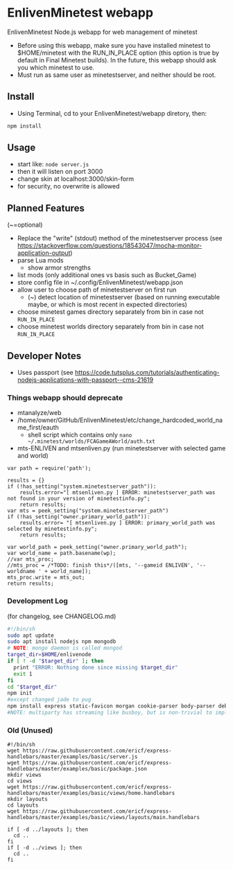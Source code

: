 # EnlivenMinetest webapp
EnlivenMinetest Node.js webapp for web management of minetest
* Before using this webapp, make sure you have installed minetest to
  $HOME/minetest with the RUN_IN_PLACE option (this option is true by
  default in Final Minetest builds). In the future, this webapp should
  ask you which minetest to use.
* Must run as same user as minetestserver, and neither should be root.

## Install
* Using Terminal, cd to your EnlivenMinetest/webapp diretory, then:
```bash
npm install
```

## Usage
* start like:
  `node server.js`
* then it will listen on port 3000
* change skin at localhost:3000/skin-form
* for security, no overwrite is allowed


## Planned Features
(~=optional)
* Replace the "write" (stdout) method of the minetestserver process (see
  <https://stackoverflow.com/questions/18543047/mocha-monitor-application-output>)
* parse Lua mods
  - show armor strengths
* list mods (only additional ones vs basis such as Bucket_Game)
* store config file in ~/.config/EnlivenMinetest/webapp.json
* allow user to choose path of minetestserver on first run
  * (~) detect location of minetestserver (based on running executable
    maybe, or which is most recent in expected directories)
* choose minetest games directory separately from bin in case
  not `RUN_IN_PLACE`
* choose minetest worlds directory separately from bin in case
  not `RUN_IN_PLACE`

## Developer Notes

* Uses passport (see <https://code.tutsplus.com/tutorials/authenticating-nodejs-applications-with-passport--cms-21619>

### Things webapp should deprecate
* mtanalyze/web
* /home/owner/GitHub/EnlivenMinetest/etc/change_hardcoded_world_name_first/eauth
  * shell script which contains only `nano ~/.minetest/worlds/FCAGameAWorld/auth.txt`
* mts-ENLIVEN and mtsenliven.py (run minetestserver with selected game and world)
```
var path = require('path');

results = {}
if (!has_setting("system.minetestserver_path")):
    results.error="[ mtsenliven.py ] ERROR: minetestserver_path was not found in your version of minetestinfo.py";
    return results;
var mts = peek_setting("system.minetestserver_path")
if (!has_setting("owner.primary_world_path")):
    results.error= "[ mtsenliven.py ] ERROR: primary_world_path was selected by minetestinfo.py";
    return results;

var world_path = peek_setting("owner.primary_world_path");
var world_name = path.basename(wp);
//var mts_proc;
//mts_proc = /*TODO: finish this*/([mts, '--gameid ENLIVEN', '--worldname ' + world_name]);
mts_proc.write = mts_out;
return results;
```

### Development Log
(for changelog, see CHANGELOG.md)
```bash
#!/bin/sh
sudo apt update
sudo apt install nodejs npm mongodb
# NOTE: mongo daemon is called mongod
target_dir=$HOME/enlivenode
if [ ! -d "$target_dir" ]; then
  print "ERROR: Nothing done since missing $target_dir"
  exit 1
fi
cd "$target_dir"
npm init
#except changed jade to pug
npm install express static-favicon morgan cookie-parser body-parser debug pug passport passport-local mongoose formidable mv
#NOTE: multiparty has streaming like busboy, but is non-trivial to implement
```

### Old (Unused)

```
#!/bin/sh
wget https://raw.githubusercontent.com/ericf/express-handlebars/master/examples/basic/server.js
wget https://raw.githubusercontent.com/ericf/express-handlebars/master/examples/basic/package.json
mkdir views
cd views
wget https://raw.githubusercontent.com/ericf/express-handlebars/master/examples/basic/views/home.handlebars
mkdir layouts
cd layouts
wget https://raw.githubusercontent.com/ericf/express-handlebars/master/examples/basic/views/layouts/main.handlebars

if [ -d ../layouts ]; then
  cd ..
fi
if [ -d ../views ]; then
  cd ..
fi
```

